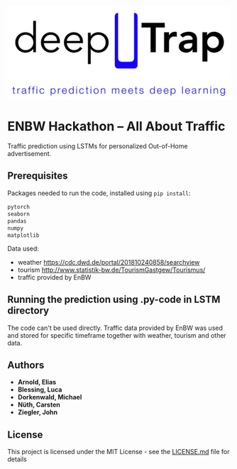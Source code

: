![alt text](./deepTrap.png)

# ENBW Hackathon – All About Traffic

Traffic prediction using LSTMs for personalized Out-of-Home advertisement.

## Prerequisites

Packages needed to run the code, installed using ```pip install```:

```
pytorch
seaborn
pandas
numpy
matplotlib
```

Data used:
 - weather  https://cdc.dwd.de/portal/201810240858/searchview
 - tourism  http://www.statistik-bw.de/TourismGastgew/Tourismus/
 - traffic  provided by EnBW

## Running the prediction using .py-code in LSTM directory

The code can't be used directly. Traffic data provided by EnBW was used and stored for specific timeframe together with weather, tourism and other data.

## Authors

* **Arnold, Elias**
* **Blessing, Luca**
* **Dorkenwald, Michael**
* **Nüth, Carsten**
* **Ziegler, John**

## License

This project is licensed under the MIT License - see the [LICENSE.md](LICENSE.md) file for details
